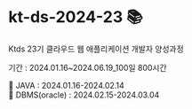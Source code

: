 # kt-ds-2024-23 📚
Ktds 23기 클라우드 웹 애플리케이션 개발자 양성과정

기간 : 2024.01.16~2024.06.19_100일 800시간

📌 JAVA : 2024.01.16-2024.02.14  
📌 DBMS(oracle) : 2024.02.15-2024.03.04
